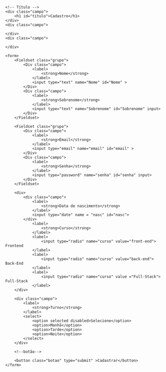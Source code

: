 <!DOCTYPE html>
<html lang="pt-br">
<head>
    <meta charset="UTF-8">
    <meta name="viewport" content="width=device-width, initial-scale=1.0">
    <title>Cadastro</title>
    <link rel="stylesheet" href="formulario.css">
</head>
<body>
    
    <!-- Título -->
    <div class="campo">
        <h1 id="titulo">Cadastro</h1>
    </div>
    <div class="campo">
       
    </div>
    <div class="campo">
       
    </div>

    <form>
        <Fieldset class="grupo">
            <Div class="campo">
                <label>
                    <strong>Nome</strong>
                </label>
                <input type="text" name="Nome" id="Nome" >
            </Div>
            <Div class="campo">
                <label>
                    <strong>Sobrenome</strong>
                </label>
                <input type="text" name="Sobrenome" id="Sobrenome" input>
            </Div>
        </Fieldset>
        
        <Fieldset class="grupo">
            <Div class="campo">
                <label>
                    <strong>Email</strong>
                </label>
                <input type="email" name="email" id="email" >
            </Div>
            <Div class="campo">
                <label>
                    <strong>Senha</strong>
                </label>
                <input type="password" name="senha" id="senha" input>
            </Div>
        </Fieldset>
        
        <div>
            <div class="campo">
                <label>
                    <strong>Data de nascimento</strong>
                </label>
                <input type="date" name = "nasc" id="nasc">
            </div> 
                <label>
                    <strong>Curso</strong>
                </label> 
                <label>
                    <input type="radio" name="curso" value="front-end"> Frontend   
                </label>    
                <label>
                    <input type="radio" name="curso" value="back-end"> Back-End
                </label>      
                <label>
                    <input type="radio" name="curso" value ="Full-Stack"> Full-Stack  
                </label>  
        </div>

        <div class="campo">
            <label>
                <strong>Turno</strong>
            </label>
            <select>
                <option selected disabled>Selecione</option>
                <option>Manhã</option>
                <option>Tarde</option>
                <option>Noite</option>
            </select>
        </div>

        <!--botão--> 

        <button class="botao" type="submit" >Cadastrar</button>
    </form>

</body>
</html>
